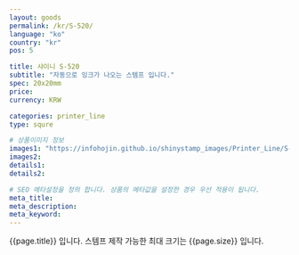 ```yaml
---
layout: goods
permalink: /kr/S-520/
language: "ko"
country: "kr"
pos: 5

title: 샤이니 S-520
subtitle: "자동으로 잉크가 나오는 스템프 입니다."
spec: 20x20mm
price: 
currency: KRW

categories: printer_line
type: squre

# 상품이미지 정보
images1: "https://infohojin.github.io/shinystamp_images/Printer_Line/S-520/S-520_1.jpg"
images2:
details1:
details2:    

# SEO 메타설정을 정의 합니다. 상품의 메타값을 설정한 경우 우선 적용이 됩니다.
meta_title: 
meta_description:
meta_keyword:
---
```


{{page.title}} 입니다. 스템프 제작 가능한 최대 크기는 {{page.size}} 입니다.